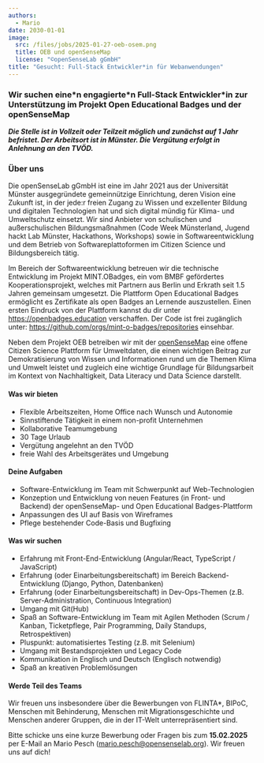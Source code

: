 ```yaml
---
authors:
  - Mario
date: 2030-01-01
image:
  src: /files/jobs/2025-01-27-oeb-osem.png
  title: OEB und openSenseMap
  license: "©openSenseLab gGmbH"
title: "Gesucht: Full-Stack Entwickler*in für Webanwendungen"
---
```


### Wir suchen eine\*n engagierte\*n Full-Stack Entwickler\*in zur Unterstützung im Projekt Open Educational Badges und der openSenseMap

**_Die Stelle ist in Vollzeit oder Teilzeit möglich und zunächst auf 1 Jahr befristet. Der Arbeitsort ist in Münster. Die Vergütung erfolgt in Anlehnung an den TVÖD._**

### Über uns

Die openSenseLab gGmbH ist eine im Jahr 2021 aus der Universität Münster ausgegründete gemeinnützige Einrichtung, deren Vision eine Zukunft ist, in der jede:r freien Zugang zu Wissen und exzellenter Bildung und digitalen Technologien hat und sich digital mündig für Klima- und Umweltschutz einsetzt. Wir sind Anbieter von schulischen und außerschulischen Bildungsmaßnahmen (Code Week Münsterland, Jugend hackt Lab Münster, Hackathons, Workshops) sowie in Softwareentwicklung und dem Betrieb von Softwareplattoformen im Citizen Science und Bildungsbereich tätig.

Im Bereich der Softwareentwicklung betreuen wir die technische Entwicklung im Projekt MINT.OBadges, ein vom BMBF gefördertes Kooperationsprojekt, welches mit Partnern aus Berlin und Erkrath seit 1.5 Jahren gemeinsam umgesetzt. Die Plattform Open Educational Badges ermöglicht es Zertifikate als open Badges an Lernende auszustellen.
Einen ersten Eindruck von der Plattform kannst du dir unter https://openbadges.education verschaffen. Der Code ist frei zugänglich unter: https://github.com/orgs/mint-o-badges/repositories einsehbar.

Neben dem Projekt OEB betreiben wir mit der [openSenseMap](https://opensensemap.org/) eine offene Citizen Science Plattform für Umweltdaten, die einen wichtigen Beitrag zur Demokratisierung von Wissen und Informationen rund um die Themen Klima und Umwelt leistet und zugleich eine wichtige Grundlage für Bildungsarbeit im Kontext von Nachhaltigkeit, Data Literacy und Data Science darstellt.

#### Was wir bieten

- Flexible Arbeitszeiten, Home Office nach Wunsch und Autonomie
- Sinnstiftende Tätigkeit in einem non-profit Unternehmen
- Kollaborative Teamumgebung
- 30 Tage Urlaub
- Vergütung angelehnt an den TVÖD
- freie Wahl des Arbeitsgerätes und Umgebung

#### Deine Aufgaben

- Software-Entwicklung im Team mit Schwerpunkt auf Web-Technologien
- Konzeption und Entwicklung von neuen Features (in Front- und Backend) der openSenseMap- und Open Educational Badges-Plattform
- Anpassungen des UI auf Basis von Wireframes
- Pflege bestehender Code-Basis und Bugfixing

#### Was wir suchen

- Erfahrung mit Front-End-Entwicklung (Angular/React, TypeScript / JavaScript)
- Erfahrung (oder Einarbeitungsbereitschaft) im Bereich Backend-Entwicklung (Django, Python, Datenbanken)
- Erfahrung (oder Einarbeitungsbereitschaft) in Dev-Ops-Themen (z.B. Server-Administration, Continuous Integration)
- Umgang mit Git(Hub)
- Spaß an Software-Entwicklung im Team mit Agilen Methoden (Scrum / Kanban, Ticketpflege, Pair Programming, Daily Standups, Retrospektiven)
- Pluspunkt: automatisiertes Testing (z.B. mit Selenium)
- Umgang mit Bestandsprojekten und Legacy Code
- Kommunikation in Englisch und Deutsch (Englisch notwendig)
- Spaß an kreativen Problemlösungen

#### Werde Teil des Teams

Wir freuen uns insbesondere über die Bewerbungen von FLINTA\*, BIPoC, Menschen mit Behinderung, Menschen mit Migrationsgeschichte und Menschen anderer Gruppen, die in der IT-Welt unterrepräsentiert sind.

Bitte schicke uns eine kurze Bewerbung oder Fragen bis zum **15.02.2025** per E-Mail an Mario Pesch (mario.pesch@opensenselab.org). Wir freuen uns auf dich!

